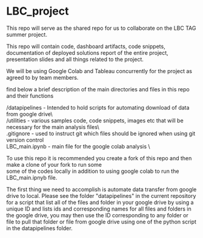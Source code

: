 # LBC_project

This repo will serve as the shared repo for us to collaborate on the LBC TAG summer project. 

This repo will contain code, dashboard artifacts, code snippets, documentation of deployed solutions
report of the entire project, presentation slides and all things related to the project. 

We will be using Google Colab and Tableau concurrently for the project as agreed to by team members.

find below a brief description of the main directories and files in this repo and their functions

/datapipelines      -   Intended to hold scripts for automating download of data from google drive\ \
/utilities -    various samples code, code snippets, images etc that will be necessary for the main analysis files\ \
.gitignore -      used to instruct git which files should be ignored when using git version control\
LBC_main.ipynb  - main file for the google colab analysis \



To use this repo it is recommended you create a fork of this repo and then make a clone of your fork to run some \
some of the codes locally in addition to using google colab to run the LBC_main.ipnyb file.


The first thing we need to accomplish is automate data transfer from google drive to local. Please see the folder "datapipelines" in the current repository for a script that
list all of the files and folder in your google drive by using a unique ID and lists ids and corresponding names for all files and folders in the google drive, you may then use the ID corresponding to any folder  or file to pull that folder or file from google drive using one of the python script in the datapipelines folder.

